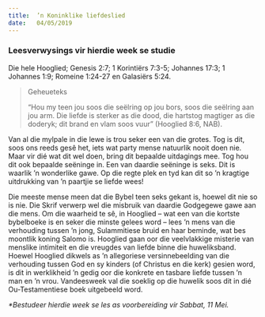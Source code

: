 ```yaml
---
title:  ’n Koninklike liefdeslied
date:   04/05/2019
---
```


### Leesverwysings vir hierdie week se studie 
Die hele Hooglied; Genesis 2:7; 1 Korintiërs 7:3-5; Johannes 17:3; 1 Johannes 1:9; Romeine 1:24-27 en Galasiërs 5:24.

> <p>Geheueteks</p>
> “Hou my teen jou soos die seëlring op jou bors, soos die seëlring aan jou arm. Die liefde is sterker as die dood, die hartstog magtiger as die doderyk; dit brand en vlam soos vuur” (Hooglied 8:6, NAB). 

Van al die mylpale in die lewe is trou seker een van die grotes. Tog is dit, soos ons reeds gesê het, iets wat party mense natuurlik nooit doen nie. Maar vir dié wat dit wel doen, bring dit bepaalde uitdagings mee. Tog hou dit ook bepaalde seëninge in. Een van daardie seëninge is seks. Dit is waarlik ’n wonderlike gawe. Op die regte plek en tyd kan dit so ’n kragtige uitdrukking van ’n paartjie se liefde wees! 

Die meeste mense meen dat die Bybel teen seks gekant is, hoewel dit nie so is nie. Die Skrif verwerp wel die misbruik van daardie Godgegewe gawe aan die mens.  Om die waarheid te sê, in Hooglied – wat een van die kortste bybelboeke is en seker die minste gelees word – lees ’n mens van die verhouding tussen ’n jong, Sulammitiese bruid en haar beminde, wat bes moontlik koning Salomo is. Hooglied gaan oor die veelvlakkige misterie van menslike intimiteit en die vreugdes van liefde binne die huweliksband. Hoewel Hooglied dikwels as ’n allegoriese versinnebeelding van die verhouding tussen God en sy kinders (of Christus en die kerk) gesien word, is dit in werklikheid ’n gedig oor die konkrete en tasbare liefde tussen ’n man en ’n vrou.  Vandeesweek val die soeklig op die huwelik soos dit in dié Ou-Testamentiese boek uitgebeeld word. 

_*Bestudeer hierdie week se les as voorbereiding vir Sabbat, 11 Mei._